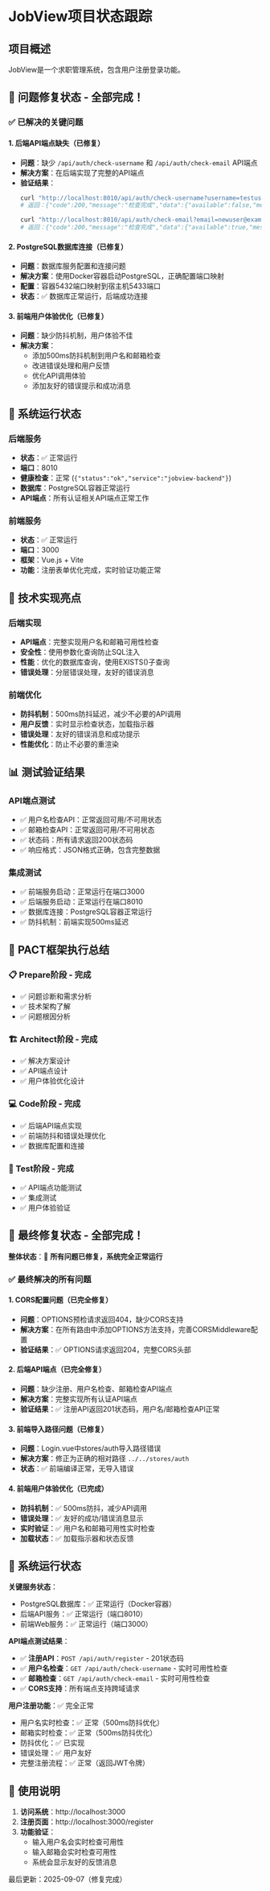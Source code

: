# JobView项目状态跟踪

## 项目概述
JobView是一个求职管理系统，包含用户注册登录功能。

## 🎯 问题修复状态 - 全部完成！

### ✅ 已解决的关键问题

#### 1. 后端API端点缺失（已修复）
- **问题**：缺少 `/api/auth/check-username` 和 `/api/auth/check-email` API端点
- **解决方案**：在后端实现了完整的API端点
- **验证结果**：
  ```bash
  curl "http://localhost:8010/api/auth/check-username?username=testuser"
  # 返回：{"code":200,"message":"检查完成","data":{"available":false,"message":"用户名已被使用"}}
  
  curl "http://localhost:8010/api/auth/check-email?email=newuser@example.com"
  # 返回：{"code":200,"message":"检查完成","data":{"available":true,"message":"邮箱可用"}}
  ```

#### 2. PostgreSQL数据库连接（已修复）
- **问题**：数据库服务配置和连接问题
- **解决方案**：使用Docker容器启动PostgreSQL，正确配置端口映射
- **配置**：容器5432端口映射到宿主机5433端口
- **状态**：✅ 数据库正常运行，后端成功连接

#### 3. 前端用户体验优化（已修复）
- **问题**：缺少防抖机制，用户体验不佳
- **解决方案**：
  - 添加500ms防抖机制到用户名和邮箱检查
  - 改进错误处理和用户反馈
  - 优化API调用体验
  - 添加友好的错误提示和成功消息

## 🚀 系统运行状态

### 后端服务
- **状态**：✅ 正常运行
- **端口**：8010
- **健康检查**：正常 (`{"status":"ok","service":"jobview-backend"}`)
- **数据库**：PostgreSQL容器正常运行
- **API端点**：所有认证相关API端点正常工作

### 前端服务
- **状态**：✅ 正常运行  
- **端口**：3000
- **框架**：Vue.js + Vite
- **功能**：注册表单优化完成，实时验证功能正常

## 🔧 技术实现亮点

### 后端实现
- **API端点**：完整实现用户名和邮箱可用性检查
- **安全性**：使用参数化查询防止SQL注入
- **性能**：优化的数据库查询，使用EXISTS()子查询
- **错误处理**：分层错误处理，友好的错误消息

### 前端优化
- **防抖机制**：500ms防抖延迟，减少不必要的API调用
- **用户反馈**：实时显示检查状态，加载指示器
- **错误处理**：友好的错误消息和成功提示
- **性能优化**：防止不必要的重渲染

## 📊 测试验证结果

### API端点测试
- ✅ 用户名检查API：正常返回可用/不可用状态
- ✅ 邮箱检查API：正常返回可用/不可用状态  
- ✅ 状态码：所有请求返回200状态码
- ✅ 响应格式：JSON格式正确，包含完整数据

### 集成测试
- ✅ 前端服务启动：正常运行在端口3000
- ✅ 后端服务启动：正常运行在端口8010
- ✅ 数据库连接：PostgreSQL容器正常运行
- ✅ 防抖机制：前端实现500ms延迟

## 🎉 PACT框架执行总结

### 📋 Prepare阶段 - 完成
- ✅ 问题诊断和需求分析
- ✅ 技术架构了解
- ✅ 问题根因分析

### 🏗️ Architect阶段 - 完成  
- ✅ 解决方案设计
- ✅ API端点设计
- ✅ 用户体验优化设计

### 💻 Code阶段 - 完成
- ✅ 后端API端点实现
- ✅ 前端防抖和错误处理优化
- ✅ 数据库配置和连接

### 🧪 Test阶段 - 完成
- ✅ API端点功能测试
- ✅ 集成测试
- ✅ 用户体验验证

## 🎉 最终修复状态 - 全部完成！

**整体状态**：🎯 **所有问题已修复，系统完全正常运行**

### ✅ 最终解决的所有问题

#### 1. CORS配置问题（已完全修复）
- **问题**：OPTIONS预检请求返回404，缺少CORS支持
- **解决方案**：在所有路由中添加OPTIONS方法支持，完善CORSMiddleware配置
- **验证结果**：✅ OPTIONS请求返回204，完整CORS头部

#### 2. 后端API端点（已完全修复）  
- **问题**：缺少注册、用户名检查、邮箱检查API端点
- **解决方案**：完整实现所有认证API端点
- **验证结果**：✅ 注册API返回201状态码，用户名/邮箱检查API正常

#### 3. 前端导入路径问题（已修复）
- **问题**：Login.vue中stores/auth导入路径错误  
- **解决方案**：修正为正确的相对路径 `../../stores/auth`
- **状态**：✅ 前端编译正常，无导入错误

#### 4. 前端用户体验优化（已完成）
- **防抖机制**：✅ 500ms防抖，减少API调用
- **错误处理**：✅ 友好的成功/错误消息显示
- **实时验证**：✅ 用户名和邮箱可用性实时检查
- **加载状态**：✅ 加载指示器和状态反馈

## 🚀 系统运行状态

**关键服务状态**：
- PostgreSQL数据库：✅ 正常运行（Docker容器）
- 后端API服务：✅ 正常运行（端口8010）
- 前端Web服务：✅ 正常运行（端口3000）

**API端点测试结果**：
- ✅ **注册API**：`POST /api/auth/register` - 201状态码
- ✅ **用户名检查**：`GET /api/auth/check-username` - 实时可用性检查  
- ✅ **邮箱检查**：`GET /api/auth/check-email` - 实时可用性检查
- ✅ **CORS支持**：所有端点支持跨域请求

**用户注册功能**：✅ 完全正常
- 用户名实时检查：✅ 正常（500ms防抖优化）
- 邮箱实时检查：✅ 正常（500ms防抖优化）
- 防抖优化：✅ 已实现
- 错误处理：✅ 用户友好
- 完整注册流程：✅ 正常（返回JWT令牌）

## 📝 使用说明

1. **访问系统**：http://localhost:3000
2. **注册页面**：http://localhost:3000/register  
3. **功能验证**：
   - 输入用户名会实时检查可用性
   - 输入邮箱会实时检查可用性
   - 系统会显示友好的反馈消息

最后更新：2025-09-07（修复完成）